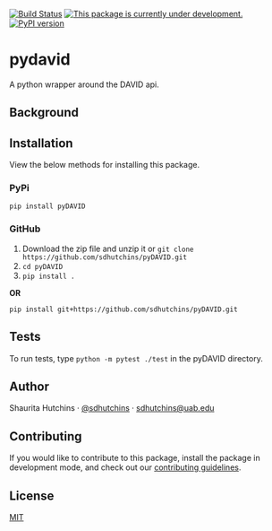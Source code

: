 [![Build Status](https://travis-ci.com/sdhutchins/pyDAVID.svg?branch=master)](https://travis-ci.com/sdhutchins/pyDAVID)
[![This package is currently under development.](https://img.shields.io/badge/under-development-orange.svg)](https://github.com/sdhutchins/pyDAVID)
[![PyPI version](https://badge.fury.io/py/pyDAVID.svg)](https://badge.fury.io/py/pyDAVID) 

# pydavid

A python wrapper around the DAVID api.

## Background

## Installation

View the below methods for installing this package.

### PyPi

`pip install pyDAVID`

### GitHub

1.  Download the zip file and unzip it or `git clone
    https://github.com/sdhutchins/pyDAVID.git`
2.  `cd pyDAVID`
3.  `pip install .`

**OR**

`pip install git+https://github.com/sdhutchins/pyDAVID.git`

## Tests

To run tests, type `python -m pytest ./test` in the
pyDAVID directory.

## Author

Shaurita Hutchins · [@sdhutchins](https://github.com/sdhutchins)
    · [sdhutchins@uab.edu](mailto:sdhutchins@uab.edu)

## Contributing

If you would like to contribute to this package, install the package in
development mode, and check out our [contributing
guidelines](https://github.com/sdhutchins/pyDAVID/blob/master/CONTRIBUTING.md).

## License

[MIT](https://github.com/sdhutchins/pyDAVID/blob/master/LICENSE)
